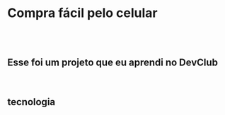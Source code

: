 <h1> Compra fácil pelo celular</h1>
<br>
<br>
<h2>Esse foi um projeto que eu aprendi no <a>DevClub</a></h2>
<br>
<h2>tecnologia </h2>
